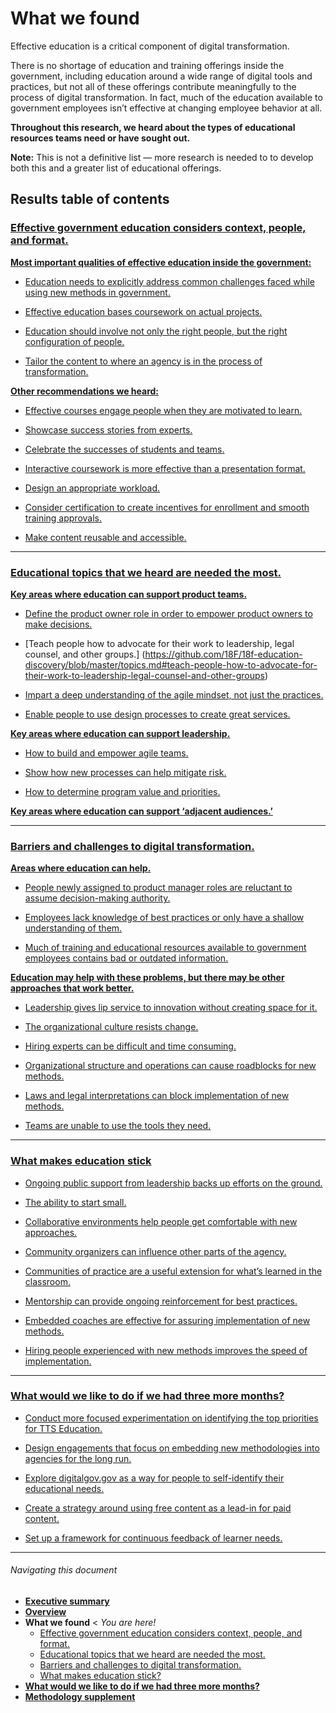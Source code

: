 # What we found

Effective education is a critical component of digital transformation.

There is no shortage of education and training offerings inside the government, including education around a wide range of digital tools and practices, but not all of these offerings contribute meaningfully to the process of digital transformation. In fact, much of the education available to government employees isn’t effective at changing employee behavior at all. 

**Throughout this research, we heard about the types of educational resources teams need or have sought out.** 

**Note:** This is not a definitive list — more research is needed to to develop both this and a greater list of educational offerings.

## Results table of contents

### [Effective government education considers context, people, and format.](https://github.com/18F/18f-education-discovery/blob/master/context_people_format.md#effective-government-education-considers-context-people-and-format)

**[Most important qualities of effective education inside the government:](https://github.com/18F/18f-education-discovery/blob/master/context_people_format.md#most-important-qualities-of-effective-education-inside-the-government)**

- [Education needs to explicitly address common challenges faced while using new methods in government.](https://github.com/18F/18f-education-discovery/blob/master/context_people_format.md#education-needs-to-explicitly-address-common-challenges-faced-while-using-new-methods-in-government)

- [Effective education bases coursework on actual projects.](https://github.com/18F/18f-education-discovery/blob/master/context_people_format.md#effective-education-bases-coursework-on-actual-projects)

- [Education should involve not only the right people, but the right configuration of people.](https://github.com/18F/18f-education-discovery/blob/master/context_people_format.md#education-should-involve-not-only-the-right-people-but-the-right-configuration-of-people)

- [Tailor the content to where an agency is in the process of transformation.](https://github.com/18F/18f-education-discovery/blob/master/context_people_format.md#tailor-the-content-to-where-an-agency-is-in-the-process-of-transformation)

**[Other recommendations we heard:](https://github.com/18F/18f-education-discovery/blob/master/context_people_format.md#other-recommendations-we-heard)**

- [Effective courses engage people when they are motivated to learn.](https://github.com/18F/18f-education-discovery/blob/master/context_people_format.md#effective-courses-engage-people-when-they-are-motivated-to-learn)

- [Showcase success stories from experts.](https://github.com/18F/18f-education-discovery/blob/master/context_people_format.md#showcase-success-stories-from-experts)

- [Celebrate the successes of students and teams.](https://github.com/18F/18f-education-discovery/blob/master/context_people_format.md#celebrate-the-successes-of-students-and-teams)

- [Interactive coursework is more effective than a presentation format.](https://github.com/18F/18f-education-discovery/blob/master/context_people_format.md#interactive-coursework-is-more-effective-than-a-presentation-format)

- [Design an appropriate workload.](https://github.com/18F/18f-education-discovery/blob/master/context_people_format.md#design-an-appropriate-workload)

- [Consider certification to create incentives for enrollment and smooth training approvals.](https://github.com/18F/18f-education-discovery/blob/master/context_people_format.md#consider-certification-to-create-incentives-for-enrollment-and-smooth-training-approvals)

- [Make content reusable and accessible.](https://github.com/18F/18f-education-discovery/blob/master/context_people_format.md#make-content-reusable-and-accessible)

* * *

### [Educational topics that we heard are needed the most.](https://github.com/18F/18f-education-discovery/blob/master/topics.md#educational-topics-that-we-heard-are-needed-the-most)

**[Key areas where education can support product teams.](https://github.com/18F/18f-education-discovery/blob/master/topics.md#key-areas-where-education-can-support-product-teams)**

- [Define the product owner role in order to empower product owners to make decisions.](https://github.com/18F/18f-education-discovery/blob/master/topics.md#define-the-product-owner-role-in-order-to-empower-product-owners-to-make-decisions)

- [Teach people how to advocate for their work to leadership, legal counsel, and other groups.] (https://github.com/18F/18f-education-discovery/blob/master/topics.md#teach-people-how-to-advocate-for-their-work-to-leadership-legal-counsel-and-other-groups)

- [Impart a deep understanding of the agile mindset, not just the practices.](https://github.com/18F/18f-education-discovery/blob/master/topics.md#impart-a-deep-understanding-of-the-agile-mindset-not-just-the-practices)

- [Enable people to use design processes to create great services.](https://github.com/18F/18f-education-discovery/blob/master/topics.md#enable-people-to-use-design-processes-to-create-great-services)

**[Key areas where education can support leadership.](https://github.com/18F/18f-education-discovery/blob/master/topics.md#key-areas-where-education-can-support-leadership)**

- [How to build and empower agile teams.](https://github.com/18F/18f-education-discovery/blob/master/topics.md#how-to-build-and-empower-agile-teams)

- [Show how new processes can help mitigate risk.](https://github.com/18F/18f-education-discovery/blob/master/topics.md#show-how-new-processes-can-help-mitigate-risk)

- [How to determine program value and priorities.](https://github.com/18F/18f-education-discovery/blob/master/topics.md#how-to-determine-program-value-and-priorities)

**[Key areas where education can support ‘adjacent audiences.’](https://github.com/18F/18f-education-discovery/blob/master/topics.md#key-areas-where-education-can-support-adjacent-audiences)**

* * *

### [Barriers and challenges to digital transformation.](https://github.com/18F/18f-education-discovery/blob/master/barriers_challenges.md#barriers-and-challenges-to-digital-transformation)

**[Areas where education can help.](https://github.com/18F/18f-education-discovery/blob/master/barriers_challenges.md#areas-where-education-can-help)**

- [People newly assigned to product manager roles are reluctant to assume decision-making authority.](https://github.com/18F/18f-education-discovery/blob/master/barriers_challenges.md#people-newly-assigned-to-product-manager-roles-are-reluctant-to-assume-decision-making-authority)

- [Employees lack knowledge of best practices or only have a shallow understanding of them.](https://github.com/18F/18f-education-discovery/blob/master/barriers_challenges.md#employees-lack-knowledge-of-best-practices-or-only-have-a-shallow-understanding-of-them)

- [Much of training and educational resources available to government employees contains bad or outdated information.](https://github.com/18F/18f-education-discovery/blob/master/barriers_challenges.md#much-of-training-and-educational-resources-available-to-government-employees-contains-bad-or-outdated-information)

**[Education may help with these problems, but there may be other approaches that work better.](https://github.com/18F/18f-education-discovery/blob/master/barriers_challenges.md#education-may-help-with-these-problems-but-there-may-be-other-approaches-that-work-better)**

- [Leadership gives lip service to innovation without creating space for it.](https://github.com/18F/18f-education-discovery/blob/master/barriers_challenges.md#leadership-gives-lip-service-to-innovation-without-creating-space-for-it)

- [The organizational culture resists change.](https://github.com/18F/18f-education-discovery/blob/master/barriers_challenges.md#the-organizational-culture-resists-change)

- [Hiring experts can be difficult and time consuming.](https://github.com/18F/18f-education-discovery/blob/master/barriers_challenges.md#hiring-experts-can-be-difficult-and-time-consuming)

- [Organizational structure and operations can cause roadblocks for new methods.](https://github.com/18F/18f-education-discovery/blob/master/barriers_challenges.md#organizational-structure-and-operations-can-cause-roadblocks-for-new-methods)

- [Laws and legal interpretations can block implementation of new methods.](https://github.com/18F/18f-education-discovery/blob/master/barriers_challenges.md#laws-and-legal-interpretations-can-block-implementation-of-new-methods)

- [Teams are unable to use the tools they need.](https://github.com/18F/18f-education-discovery/blob/master/barriers_challenges.md#teams-are-unable-to-use-the-tools-they-need)

* * *

### [What makes education stick](https://github.com/18F/18f-education-discovery/blob/master/education_sticks.md#what-makes-education-stick)

- [Ongoing public support from leadership backs up efforts on the ground.](https://github.com/18F/18f-education-discovery/blob/master/education_sticks.md#ongoing-public-support-from-leadership-backs-up-efforts-on-the-ground)

- [The ability to start small.](https://github.com/18F/18f-education-discovery/blob/master/education_sticks.md#the-ability-to-start-small)

- [Collaborative environments help people get comfortable with new approaches.](https://github.com/18F/18f-education-discovery/blob/master/education_sticks.md#collaborative-environments-help-people-get-comfortable-with-new-approaches)

- [Community organizers can influence other parts of the agency.](https://github.com/18F/18f-education-discovery/blob/master/education_sticks.md#community-organizers-can-influence-other-parts-of-the-agency)

- [Communities of practice are a useful extension for what’s learned in the classroom.](https://github.com/18F/18f-education-discovery/blob/master/education_sticks.md#communities-of-practice-are-a-useful-extension-for-whats-learned-in-the-classroom)

- [Mentorship can provide ongoing reinforcement for best practices.](https://github.com/18F/18f-education-discovery/blob/master/education_sticks.md#mentorship-can-provide-ongoing-reinforcement-for-best-practices)

- [Embedded coaches are effective for assuring implementation of new methods.](https://github.com/18F/18f-education-discovery/blob/master/education_sticks.md#embedded-coaches-are-effective-for-assuring-implementation-of-new-methods)

- [Hiring people experienced with new methods improves the speed of implementation.](https://github.com/18F/18f-education-discovery/blob/master/education_sticks.md#hiring-people-experienced-with-new-methods-improves-the-speed-of-implementation)

* * *

### [What would we like to do if we had three more months?](https://github.com/18F/18f-education-discovery/blob/master/three_months.md#what-would-we-like-to-do-if-we-had-three-more-months)

- [Conduct more focused experimentation on identifying the top priorities for TTS Education.](https://github.com/18F/18f-education-discovery/blob/master/three_months.md#conduct-more-focused-experimentation-on-identifying-the-top-priorities-for-tts-education)

- [Design engagements that focus on embedding new methodologies into agencies for the long run.](https://github.com/18F/18f-education-discovery/blob/master/three_months.md#design-engagements-that-focus-on-embedding-new-methodologies-into-agencies-for-the-long-run)

- [Explore digitalgov.gov as a way for people to self-identify their educational needs.](https://github.com/18F/18f-education-discovery/blob/master/three_months.md#explore-digitalgovgov-as-a-way-for-people-to-self-identify-their-educational-needs)

- [Create a strategy around using free content as a lead-in for paid content.](https://github.com/18F/18f-education-discovery/blob/master/three_months.md#create-a-strategy-around-using-free-content-as-a-lead-in-for-paid-content)

- [Set up a framework for continuous feedback of learner needs.](https://github.com/18F/18f-education-discovery/blob/master/three_months.md#set-up-a-framework-for-continuous-feedback-of-learner-needs)

* * *

###### Navigating this document

- **[Executive summary](https://github.com/18F/18f-education-discovery/blob/master/executive_summary.md)** 
- **[Overview](https://github.com/18F/18f-education-discovery/blob/master/overview.md)** 
- **What we found** < _You are here!_
  - [Effective government education considers context, people, and format.](https://github.com/18F/18f-education-discovery/blob/master/context_people_format.md)
  - [Educational topics that we heard are needed the most.](https://github.com/18F/18f-education-discovery/blob/master/topics.md)
  - [Barriers and challenges to digital transformation.](https://github.com/18F/18f-education-discovery/blob/master/barriers_challenges.md)
  - [What makes education stick?](https://github.com/18F/18f-education-discovery/blob/master/education_sticks.md)
- **[What would we like to do if we had three more months?](https://github.com/18F/18f-education-discovery/blob/master/three_months.md)**
- **[Methodology supplement](https://github.com/18F/18f-education-discovery/blob/master/methodology.md)**
